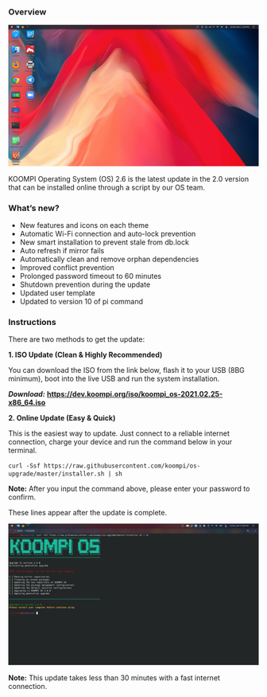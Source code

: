 ### Overview

![Image](/public/Images/KOOMPI_V_26.png)

KOOMPI Operating System (OS) 2.6 is the latest update in the 2.0 version that can be installed online through a script by our OS team.
### What’s new?
- New features and icons on each theme 
- Automatic Wi-Fi connection and auto-lock prevention
- New smart installation to prevent stale from db.lock
- Auto refresh if mirror fails
- Automatically clean and remove orphan dependencies
- Improved conflict prevention
- Prolonged password timeout to 60 minutes
- Shutdown prevention during the update
- Updated user template 
- Updated to version 10 of pi command

### Instructions

There are two methods to get the update:

**1. ISO Update (Clean & Highly Recommended)**

You can download the ISO from the link below, flash it to your USB (8BG minimum), boot into the live USB and run the system installation.

***Download:*** **https://dev.koompi.org/iso/koompi_os-2021.02.25-x86_64.iso**  

**2. Online Update (Easy & Quick)**

This is the easiest way to update. Just connect to a reliable internet connection, charge your device and run the command below in your terminal. 
```
curl -Ssf https://raw.githubusercontent.com/koompi/os-upgrade/master/installer.sh | sh
```
**Note:** After you input the command above, please enter your password to confirm.

These lines appear after the update is complete.

![Image](/public/Images/KOOMPI_K_V_26.png)

**Note:** This update takes less than 30 minutes with a fast internet connection.
